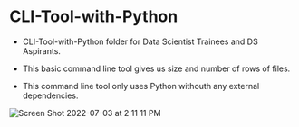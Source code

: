 # CLI-Tool-with-Python

- CLI-Tool-with-Python folder for Data Scientist Trainees and DS Aspirants.

- This basic command line tool gives us size and number of rows of files.
- This command line tool only uses Python withouth any external dependencies. 


![Screen Shot 2022-07-03 at 2 11 11 PM](https://user-images.githubusercontent.com/51021282/177036887-5f2f459e-b019-47f0-b1c5-569d9e414dc6.png)
